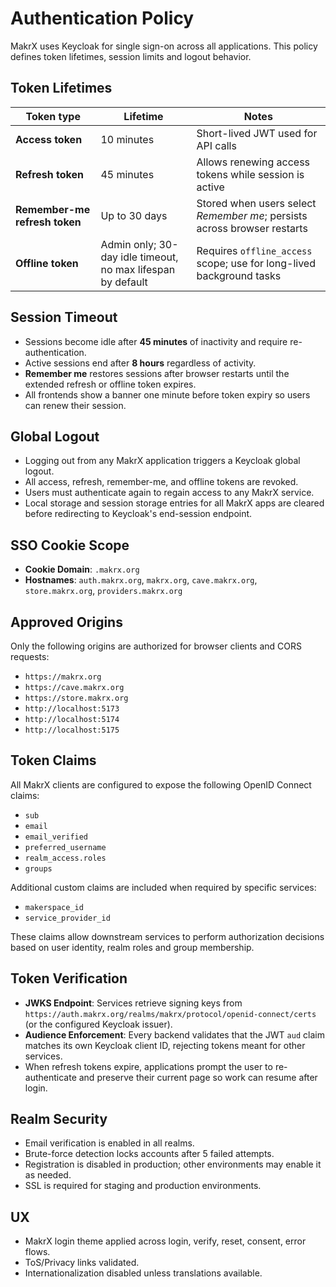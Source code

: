 # Authentication Policy

MakrX uses Keycloak for single sign-on across all applications. This policy defines token lifetimes, session limits and logout behavior.

## Token Lifetimes

| Token type | Lifetime | Notes |
|------------|----------|-------|
| **Access token** | 10 minutes | Short-lived JWT used for API calls |
| **Refresh token** | 45 minutes | Allows renewing access tokens while session is active |
| **Remember-me refresh token** | Up to 30 days | Stored when users select *Remember me*; persists across browser restarts |
| **Offline token** | Admin only; 30-day idle timeout, no max lifespan by default | Requires `offline_access` scope; use for long-lived background tasks |

## Session Timeout

- Sessions become idle after **45 minutes** of inactivity and require re-authentication.
- Active sessions end after **8 hours** regardless of activity.
- **Remember me** restores sessions after browser restarts until the extended refresh or offline token expires.
- All frontends show a banner one minute before token expiry so users can renew their session.

## Global Logout

- Logging out from any MakrX application triggers a Keycloak global logout.
- All access, refresh, remember-me, and offline tokens are revoked.
- Users must authenticate again to regain access to any MakrX service.
- Local storage and session storage entries for all MakrX apps are cleared before redirecting to Keycloak's end-session endpoint.

## SSO Cookie Scope

- **Cookie Domain**: `.makrx.org`
- **Hostnames**: `auth.makrx.org`, `makrx.org`, `cave.makrx.org`, `store.makrx.org`, `providers.makrx.org`

## Approved Origins

Only the following origins are authorized for browser clients and CORS requests:

- `https://makrx.org`
- `https://cave.makrx.org`
- `https://store.makrx.org`
- `http://localhost:5173`
- `http://localhost:5174`
- `http://localhost:5175`

## Token Claims

All MakrX clients are configured to expose the following OpenID Connect claims:

- `sub`
- `email`
- `email_verified`
- `preferred_username`
- `realm_access.roles`
- `groups`

Additional custom claims are included when required by specific services:

- `makerspace_id`
- `service_provider_id`

These claims allow downstream services to perform authorization decisions based on user identity, realm roles and group membership.

## Token Verification

- **JWKS Endpoint**: Services retrieve signing keys from `https://auth.makrx.org/realms/makrx/protocol/openid-connect/certs` (or the configured Keycloak issuer).
- **Audience Enforcement**: Every backend validates that the JWT `aud` claim matches its own Keycloak client ID, rejecting tokens meant for other services.
- When refresh tokens expire, applications prompt the user to re-authenticate and preserve their current page so work can resume after login.

## Realm Security

- Email verification is enabled in all realms.
- Brute-force detection locks accounts after 5 failed attempts.
- Registration is disabled in production; other environments may enable it as needed.
- SSL is required for staging and production environments.

## UX

- MakrX login theme applied across login, verify, reset, consent, error flows.
- ToS/Privacy links validated.
- Internationalization disabled unless translations available.

